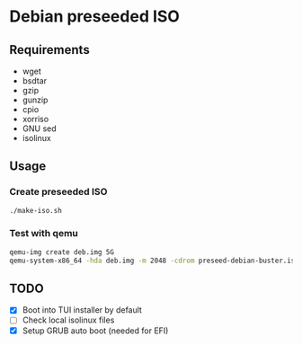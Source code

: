 # Debian preseeded ISO

## Requirements

- wget
- bsdtar
- gzip
- gunzip
- cpio
- xorriso
- GNU sed
- isolinux

## Usage

### Create preseeded ISO

```sh
./make-iso.sh
```

### Test with qemu

```sh
qemu-img create deb.img 5G
qemu-system-x86_64 -hda deb.img -m 2048 -cdrom preseed-debian-buster.iso
```

## TODO

- [x] Boot into TUI installer by default
- [ ] Check local isolinux files
- [x] Setup GRUB auto boot (needed for EFI)
